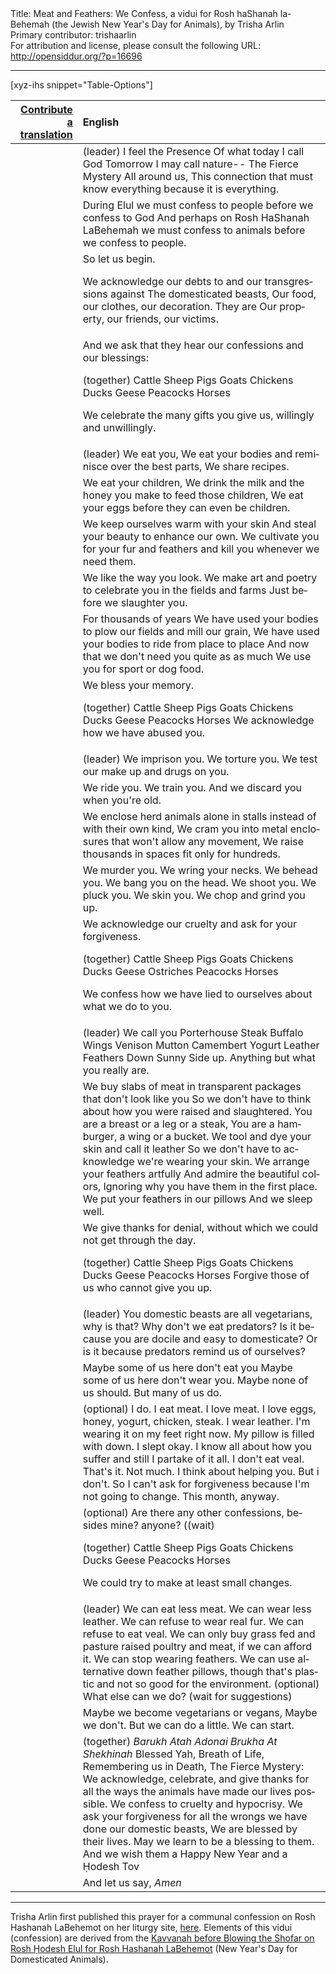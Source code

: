 <html>
<head></head>
<body>
Title: Meat and Feathers: We Confess, a vidui for Rosh haShanah la-Behemah (the Jewish New Year's Day for Animals), by Trisha Arlin<br />
Primary contributor: trishaarlin<br />
For attribution and license, please consult the following URL: <a href="http://opensiddur.org/?p=16696">http://opensiddur.org/?p=16696</a>
<p />
<hr />

[xyz-ihs snippet="Table-Options"]<table style="margin-left: auto; margin-right: auto;" class="draggable">
<thead><tr><th id="x" style="text-align: right;"><a href="/translate/" target="_blank" rel="noopener">Contribute a translation</a></th><th style="text-align: left;">English</th></tr></thead>
<tbody>
<tr><td style="vertical-align:top;">
<div class="liturgy" lang="he">

</span></div></td>
 
<td style="vertical-align:top;">
<div class="english" lang="en">
<span class="instruction">(leader)</span>
I feel the Presence
Of what today I call God
Tomorrow I may call nature--
The Fierce Mystery
All around us,
This connection that must know everything because it is everything.
</div></td></tr>


<tr><td style="vertical-align:top;">
<div class="liturgy" lang="he">

</span></div></td>
 
<td style="vertical-align:top;">
<div class="english" lang="en">
During Elul we must confess to people before we confess to God
And perhaps on Rosh HaShanah LaBehemah we must confess to animals before we confess to people.
</div></td></tr>


<tr><td style="vertical-align:top;">
<div class="liturgy" lang="he">

</span></div></td>
 
<td style="vertical-align:top;">
<div class="english" lang="en">
So let us begin.

We acknowledge our debts to and our transgressions against
The domesticated beasts,
Our food, our clothes, our decoration.
They are
Our property, our friends, our victims.
</div></td></tr>


<tr><td style="vertical-align:top;">
<div class="liturgy" lang="he">

</span></div></td>
 
<td style="vertical-align:top;">
<div class="english" lang="en">
And we ask that they hear our confessions and our blessings:

<span class="instruction">(together)</span>
Cattle
Sheep
Pigs
Goats
Chickens
Ducks
Geese
Peacocks
Horses

We celebrate the many gifts you give us, willingly and unwillingly.
</div></td></tr>


<tr><td style="vertical-align:top;">
<div class="liturgy" lang="he">

</span></div></td>
 
<td style="vertical-align:top;">
<div class="english" lang="en">
<span class="instruction">(leader)</span>
We eat you,
We eat your bodies and reminisce over the best parts,
We share recipes.
</div></td></tr>


<tr><td style="vertical-align:top;">
<div class="liturgy" lang="he">

</span></div></td>
 
<td style="vertical-align:top;">
<div class="english" lang="en">
We eat your children,
We drink the milk and the honey you make to feed those children,
We eat your eggs before they can even be children.
</div></td></tr>


<tr><td style="vertical-align:top;">
<div class="liturgy" lang="he">

</span></div></td>
 
<td style="vertical-align:top;">
<div class="english" lang="en">
We keep ourselves warm with your skin
And steal your beauty to enhance our own.
We cultivate you for your fur and feathers and kill you whenever we need them.
</div></td></tr>


<tr><td style="vertical-align:top;">
<div class="liturgy" lang="he">

</span></div></td>
 
<td style="vertical-align:top;">
<div class="english" lang="en">
We like the way you look.
We make art and poetry to celebrate you in the fields and farms
Just before we slaughter you.
</div></td></tr>


<tr><td style="vertical-align:top;">
<div class="liturgy" lang="he">

</span></div></td>
 
<td style="vertical-align:top;">
<div class="english" lang="en">
For thousands of years
We have used your bodies to plow our fields and mill our grain,
We have used your bodies to ride from place to place
And now that we don't need you quite as as much
We use you for sport or dog food.
</div></td></tr>


<tr><td style="vertical-align:top;">
<div class="liturgy" lang="he">

</span></div></td>
 
<td style="vertical-align:top;">
<div class="english" lang="en">
We bless your memory.

<span class="instruction">(together)</span>
Cattle
Sheep
Pigs
Goats
Chickens
Ducks
Geese
Peacocks
Horses
We acknowledge how we have abused you.
</div></td></tr>


<tr><td style="vertical-align:top;">
<div class="liturgy" lang="he">

</span></div></td>
 
<td style="vertical-align:top;">
<div class="english" lang="en">
<span class="instruction">(leader)</span>
We imprison you.
We torture you.
We test our make up and drugs on you.
</div></td></tr>


<tr><td style="vertical-align:top;">
<div class="liturgy" lang="he">

</span></div></td>
 
<td style="vertical-align:top;">
<div class="english" lang="en">
We ride you.
We train you.
And we discard you when you're old.
</div></td></tr>


<tr><td style="vertical-align:top;">
<div class="liturgy" lang="he">

</span></div></td>
 
<td style="vertical-align:top;">
<div class="english" lang="en">
We enclose herd animals alone in stalls instead of with their own kind,
We cram you into metal enclosures that won't allow any movement,
We raise thousands in spaces fit only for hundreds.
</div></td></tr>


<tr><td style="vertical-align:top;">
<div class="liturgy" lang="he">

</span></div></td>
 
<td style="vertical-align:top;">
<div class="english" lang="en">
We murder you.
We wring your necks.
We behead you.
We bang you on the head.
We shoot you.
We pluck you.
We skin you.
We chop and grind you up.
</div></td></tr>


<tr><td style="vertical-align:top;">
<div class="liturgy" lang="he">

</span></div></td>
 
<td style="vertical-align:top;">
<div class="english" lang="en">
We acknowledge our cruelty and ask for your forgiveness.

<span class="instruction">(together)</span>
Cattle
Sheep
Pigs
Goats
Chickens
Ducks
Geese
Ostriches
Peacocks
Horses

We confess how we have lied to ourselves about what we do to you.
</div></td></tr>


<tr><td style="vertical-align:top;">
<div class="liturgy" lang="he">

</span></div></td>
 
<td style="vertical-align:top;">
<div class="english" lang="en">
<span class="instruction">(leader)</span>
We call you
Porterhouse Steak
Buffalo Wings
Venison
Mutton
Camembert
Yogurt
Leather
Feathers
Down
Sunny Side up.
Anything but what you really are.
</div></td></tr>


<tr><td style="vertical-align:top;">
<div class="liturgy" lang="he">

</span></div></td>
 
<td style="vertical-align:top;">
<div class="english" lang="en">
We buy slabs of meat in transparent packages that don't look like you
So we don't have to think about how you were raised and slaughtered.
You are a breast or a leg or a steak,
You are a hamburger, a wing or a bucket.
We tool and dye your skin and call it leather
So we don't have to acknowledge we're wearing your skin.
We arrange your feathers artfully
And admire the beautiful colors,
Ignoring why you have them in the first place.
We put your feathers in our pillows
And we sleep well.
</div></td></tr>


<tr><td style="vertical-align:top;">
<div class="liturgy" lang="he">

</span></div></td>
 
<td style="vertical-align:top;">
<div class="english" lang="en">
We give thanks for denial, without which we could not get through the day.

<span class="instruction">(together)</span>
Cattle
Sheep
Pigs
Goats
Chickens
Ducks
Geese
Peacocks
Horses
Forgive those of us who cannot give you up.
</div></td></tr>


<tr><td style="vertical-align:top;">
<div class="liturgy" lang="he">

</span></div></td>
 
<td style="vertical-align:top;">
<div class="english" lang="en">
<span class="instruction">(leader)</span>
You domestic beasts are all vegetarians, why is that?
Why don't we eat predators?
Is it because you are docile and easy to domesticate?
Or is it because predators remind us of ourselves?
</div></td></tr>


<tr><td style="vertical-align:top;">
<div class="liturgy" lang="he">

</span></div></td>
 
<td style="vertical-align:top;">
<div class="english" lang="en">
Maybe some of us here don't eat you
Maybe some of us here don't wear you.
Maybe none of us should.
But many of us do.
</div></td></tr>


<tr><td style="vertical-align:top;">
<div class="liturgy" lang="he">

</span></div></td>
 
<td style="vertical-align:top;">
<div class="english" lang="en">
<span class="instruction">(optional)</span>
I do.
I eat meat. I love meat.
I love eggs, honey, yogurt, chicken, steak.
I wear leather. I'm wearing it on my feet right now.
My pillow is filled with down. I slept okay.
I know all about how you suffer and still I partake of it all.
I don't eat veal. That's it. Not much.
I think about helping you.
But i don't.
So I can't ask for forgiveness
because I'm not going to change.
This month, anyway.
</div></td></tr>


<tr><td style="vertical-align:top;">
<div class="liturgy" lang="he">

</span></div></td>
 
<td style="vertical-align:top;">
<div class="english" lang="en">
<span class="instruction">(optional)</span> Are there any other confessions, besides mine? anyone? (<span class="instruction">(wait)</span>

<span class="instruction">(together)</span>
Cattle
Sheep
Pigs
Goats
Chickens
Ducks
Geese
Peacocks
Horses

We could try to make at least small changes.
</div></td></tr>


<tr><td style="vertical-align:top;">
<div class="liturgy" lang="he">

</span></div></td>
 
<td style="vertical-align:top;">
<div class="english" lang="en">
<span class="instruction">(leader)</span>
We can eat less meat.
We can wear less leather.
We can refuse to wear real fur.
We can refuse to eat veal.
We can only buy grass fed and pasture raised poultry and meat, if we can afford it.
We can stop wearing feathers.
We can use alternative down feather pillows, though that's plastic and not so good for the environment.
<span class="instruction">(optional)</span> What else can we do? <span class="instruction">(wait for suggestions)</span>
</div></td></tr>


<tr><td style="vertical-align:top;">
<div class="liturgy" lang="he">

</span></div></td>
 
<td style="vertical-align:top;">
<div class="english" lang="en">
Maybe we become vegetarians or vegans,
Maybe we don't.
But we can do a little.
We can start.
</div></td></tr>


<tr><td style="vertical-align:top;">
<div class="liturgy" lang="he">

</span></div></td>
 
<td style="vertical-align:top;">
<div class="english" lang="en">
<span class="instruction">(together)</span>
<em>Barukh Atah Adonai
Brukha At Shekhinah</em>
Blessed Yah,
Breath of Life,
Remembering us in Death,
The Fierce Mystery:
We acknowledge, celebrate, and give thanks for all the ways the animals have made our lives possible.
We confess to cruelty and hypocrisy.
We ask your forgiveness for all the wrongs we have done our domestic beasts,
We are blessed by their lives.
May we learn to be a blessing to them.
And we wish them a Happy New Year and a Ḥodesh Tov
</div></td></tr>


<tr><td style="vertical-align:top;">
<div class="liturgy" lang="he">

</span></div></td>
 
<td style="vertical-align:top;">
<div class="english" lang="en">
And let us say,
<em>Amen</em>
</div></td></tr>
</tbody></table>

<hr />

Trisha Arlin first published this prayer for a communal confession on Rosh Hashanah LaBehemot on her liturgy site, <a href="http://triganza.blogspot.com/2017/08/meat-and-feathers-we-confess-for-rosh.html">here</a>. Elements of this vidui (confession) are derived from the <a href="https://opensiddur.org/prayers-for/special-days/new-years-day/for-domesticated-animals/kavvanah-before-shofar-blowing-on-rosh-hodesh-elul-for-rosh-hashanah-labehemot/">Kavvanah before Blowing the Shofar on Rosh Ḥodesh Elul for Rosh Hashanah LaBehemot</a> (New Year's Day for Domesticated Animals).
</body>
</html>